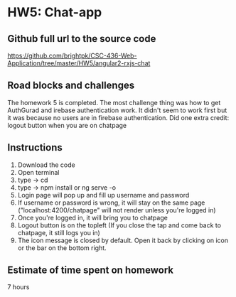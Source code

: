 # HW5: Chat-app

## Github full url to the source code

https://github.com/brightpk/CSC-436-Web-Application/tree/master/HW5/angular2-rxjs-chat

## Road blocks and challenges

The homework 5 is completed. The most challenge thing was how to get AuthGurad and irebase authentication work. It didn't seem to work first but it was because no users are in firebase authentication.
Did one extra credit: logout button when you are on chatpage

## Instructions

1. Download the code 
2. Open terminal 
3. type -> cd <path to angular2-rxjs-chat project>
4. type -> npm install or ng serve -o
5. Login page will pop up and fill up username and password 
6. If username or password is wrong, it will stay on the same page ("localhost:4200/chatpage" will not render unless you're logged in)
7. Once you're logged in, it will bring you to chatpage 
8. Logout button is on the topleft (If you close the tap and come back to chatpage, it still logs you in)
9. The icon message is closed by default. Open it back by clicking on icon or the bar on the bottom right.
 

## Estimate of time spent on homework

7 hours
